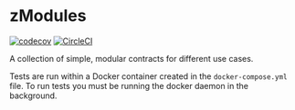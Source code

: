 # zModules
[![codecov](https://codecov.io/gh/zer0-os/zModules/graph/badge.svg?token=0XXPYM4VV9)](https://codecov.io/gh/zer0-os/zModules)
[![CircleCI](https://dl.circleci.com/status-badge/img/gh/zer0-os/zModules/tree/master.svg?style=svg&circle-token=CCIPRJ_UzphefgV5gdLZrwxxoqEnD_3e73c37f510dfe0c164852abfb6587a3f6ca78dc)](https://dl.circleci.com/status-badge/redirect/gh/zer0-os/zModules/tree/master)

A collection of simple, modular contracts for different use cases. 

Tests are run within a Docker container created in the `docker-compose.yml` file. To run tests you must be running the docker daemon in the background.
